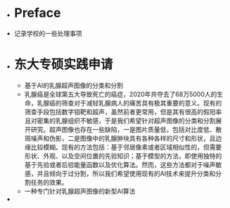 - # Preface
- 记录学校的一些处理事项
- # 东大专硕实践申请
	- 基于AI的乳腺超声图像的分类和分割
	- 乳腺癌是全球第五大导致死亡的癌症，2020年共夺去了68万5000人的生命，乳腺癌的筛查对于减轻乳腺病人的痛苦具有极其重要的意义。现有的筛查手段包括数字钼靶和超声，虽然前者更常用，但是其有很高的假阳率且对密集的乳腺组织不敏感，于是我们希望针对超声图像的分类和分割展开研究。超声图像也存在一些缺陷，一是图片质量低，包括对比度低、散斑噪声和伪影，二是图像中的乳腺肿块具有各种各样的尺寸和形状，且边缘比较模糊。现有的方法包括：基于邻居像素或者区域相似性的，但需要形状、外观、以及空间位置的先验知识；基于模型的方法，即使用独特的基于先验或者后验能量函数以及优化算法。然而，这些方法都对于噪声敏感，并且倾向于过分割，所以我们希望使用现有的AI技术来提升分类和分割任务的效果。
	- 一种专门针对乳腺超声图像的新型AI算法
-